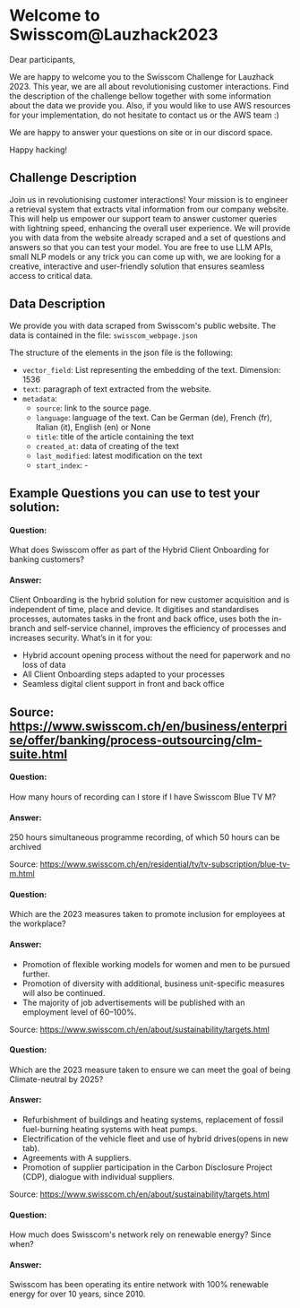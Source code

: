 # Welcome to Swisscom@Lauzhack2023

Dear participants, 

We are happy to welcome you to the Swisscom Challenge for Lauzhack 2023. This year, we are all about revolutionising customer interactions. Find the description of the challenge bellow together with some information about the data we provide you. Also, if you would like to use AWS resources for your implementation, do not hesitate to contact us or the AWS team :) 

We are happy to answer your questions on site or in our discord space. 

Happy hacking! 

## Challenge Description

Join us in revolutionising customer interactions! Your mission is to engineer a retrieval system that extracts vital information from our company website. This will help us empower our support team to answer customer queries with lightning speed, enhancing the overall user experience. We will provide you with data from the website already scraped and a set of questions and answers so that you can test your model. You are free to use LLM APIs, small NLP models or any trick you can come up with, we are looking for a creative, interactive and user-friendly solution that ensures seamless access to critical data. 

## Data Description 
We provide you with data scraped from Swisscom's public website. The data is contained in the file: ```swisscom_webpage.json```

The structure of the elements in the json file is the following: 

* ```vector_field```: List representing the embedding of the text. Dimension: 1536
* ```text```: paragraph of text extracted from the website.
* ```metadata```:
  -  ```source```: link to the source page.
  -  ```language```: language of the text. Can be German (de), French (fr), Italian (it), English (en) or None
  -  ```title```: title of the article containing the text
  -  ```created_at```: data of creating of the text
  -  ```last_modified```: latest modification on the text
  -  ```start_index```: - 


## Example Questions you can use to test your solution:

#### Question:
What does Swisscom offer as part of the Hybrid Client Onboarding for banking customers?

#### Answer:
Client Onboarding is the hybrid solution for new customer acquisition and is independent of time, place and device. It digitises and standardises processes, automates tasks in the front and back office, uses both the in-branch and self-service channel, improves the efficiency of processes and increases security.
What’s in it for you:
* Hybrid account opening process without the need for paperwork and no loss of data
* All Client Onboarding steps adapted to your processes
* Seamless digital client support in front and back office

Source: https://www.swisscom.ch/en/business/enterprise/offer/banking/process-outsourcing/clm-suite.html
---

#### Question:
How many hours of recording can I store if I have Swisscom Blue TV M?

#### Answer:
250 hours simultaneous programme recording, of which 50 hours can be archived

Source: https://www.swisscom.ch/en/residential/tv/tv-subscription/blue-tv-m.html

#### Question:
Which are the 2023 measures taken to promote inclusion for employees at the workplace? 

#### Answer:
* Promotion of flexible working models for women and men to be pursued further.
* Promotion of diversity with additional, business unit-specific measures will also be continued.
* The majority of job advertisements will be published with an employment level of 60–100%.

Source: https://www.swisscom.ch/en/about/sustainability/targets.html

#### Question:
Which are the 2023 measure taken to ensure we can meet the goal of being Climate-neutral by 2025?

#### Answer:
* Refurbishment of buildings and heating systems, replacement of fossil fuel-burning heating systems with heat pumps.
* Electrification of the vehicle fleet and use of hybrid drives(opens in new tab).
* Agreements with A suppliers.
* Promotion of supplier participation in the Carbon Disclosure Project (CDP), dialogue with individual suppliers.

Source: https://www.swisscom.ch/en/about/sustainability/targets.html

#### Question:
How much does Swisscom's network rely on renewable energy? Since when? 

#### Answer:
Swisscom has been operating its entire network with 100% renewable energy for over 10 years, since 2010.
